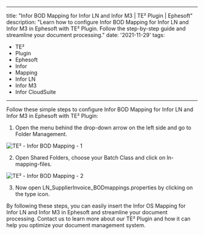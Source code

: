 
---
title: "Infor BOD Mapping for Infor LN and Infor M3 | TE² Plugin | Ephesoft"
description: "Learn how to configure Infor BOD Mapping for Infor LN and Infor M3 in Ephesoft with TE² Plugin. Follow the step-by-step guide and streamline your document processing."
date: '2021-11-29'
tags:
  - TE²
  - Plugin
  - Ephesoft
  - Infor
  - Mapping
  - Infor LN
  - Infor M3
  - Infor CloudSuite
---

Follow these simple steps to configure Infor BOD Mapping for Infor LN and Infor M3 in Ephesoft with TE² Plugin:

1. Open the menu behind the drop-down arrow on the left side and go to Folder Management.

![TE² - Infor BOD Mapping - 1 ](/_images/te/image-38.png "Folder Management")

2. Open Shared Folders, choose your Batch Class and click on ln-mapping-files.

![TE² - Infor BOD Mapping - 2 ](/_images/te/image-32.png "Shared Folders")

3. Now open LN_SupplierInvoice_BODmappings.properties by clicking on the type icon.

By following these steps, you can easily insert the Infor OS Mapping for Infor LN and Infor M3 in Ephesoft and streamline your document processing. Contact us to learn more about our TE² Plugin and how it can help you optimize your document management system.
